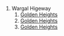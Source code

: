 1. Wargal Higeway
    1. [Golden Heights](https://github.com/rrrealestate12/rrrealestate12/blob/main/Golden%20Heights.md)
    2. [Golden Heights](https://github.com/rrrealestate12/rrrealestate12/blob/main/Golden%20Heights.md)
    3. [Golden Heights](https://github.com/rrrealestate12/rrrealestate12/blob/main/Golden%20Heights.md)
